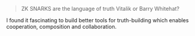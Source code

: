 > ZK SNARKS are the language of truth
> Vitalik or Barry Whitehat?

I found it fascinating to build better tools for truth-building which enables cooperation, composition and collaboration. 